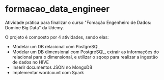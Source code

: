 # formacao_data_engineer

Atividade prática para finalizar o curso "Fomação Engenheiro de Dados: Domine Big Data" da Udemy.

O projeto é composto por 4 atividades, sendo elas:
  - Modelar um DB relacional com PostgreSQL
  - Modelar um DB dimensional com PostgreSQL, extrair as informações do relacional para o dimensional, e utilizar o sqoop para realizar a ingestão de dados no HIVE
  - Inserir documentos JSON no MongoDB
  - Implementar wordcount com Spark
  
